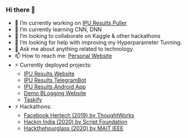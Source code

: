 ### Hi there 👋

- 🔭 I’m currently working on [IPU Results Puller](https://ipuresultskg.herokuapp.com/)
- 🌱 I’m currently learning CNN, DNN
- 👯 I’m looking to collaborate on Kaggle & other hackathons
- 🤔 I’m looking for help with improving my Hyperparameter Tunning.
- 💬 Ask me about anything related to technology.
- 📫 How to reach me: [Personal Website](https://www.kaustubhgupta.xyz)
- ⚡ Currently deployed projects:
   - [IPU Results Website](https://ipuresultskg.herokuapp.com/)
   - [IPU Results TelegramBot](https://github.com/kaustubhgupta/TelegramBot-IPU)
   - [IPU Results Android App](https://github.com/kaustubhgupta/IPUResultAndroidApp)
   - [Demo BLogging Website](https://flaskwebsitev1.herokuapp.com/)
   - [Taskify](https://taskifyhackindia.herokuapp.com/)
- ⚡ Hackathons:
   - [Facebook Hertech (2019) by ThoughtWorks](https://github.com/kaustubhgupta/FacebookHerTechHackathon)
   - [Hackin India (2020) by Script Foundation](https://github.com/kaustubhgupta/HackInIndia)     
   - [Hackthehourglass (2020) by MAIT IEEE](https://github.com/kaustubhgupta/HackTheHourGlassHackathon)
